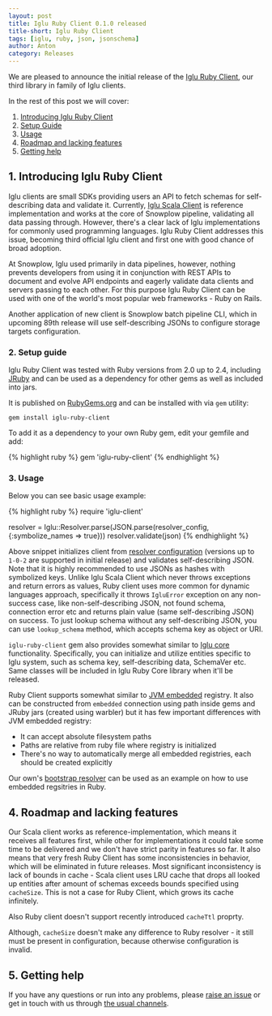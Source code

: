 ```yaml
---
layout: post
title: Iglu Ruby Client 0.1.0 released
title-short: Iglu Ruby Client
tags: [iglu, ruby, json, jsonschema]
author: Anton
category: Releases
---
```


We are pleased to announce the initial release of the [Iglu Ruby Client][repo], our third library in family of Iglu clients.

In the rest of this post we will cover:

1. [Introducing Iglu Ruby Client](/blog/2017-02-07-iglu-ruby-client-0.1.0-released/#intro)
2. [Setup Guide](/blog/2017-02-07-iglu-ruby-client-0.1.0-released/#setup-guide)
3. [Usage](/blog/2017-02-07-iglu-ruby-client-0.1.0-released/#usage)
4. [Roadmap and lacking features](/blog/2017-02-07-iglu-ruby-client-0.1.0-released/#roadmap)
5. [Getting help](/blog/2017-02-07-iglu-ruby-client-0.1.0-released/#help)

<!--more-->

<h2 id="intro">1. Introducing Iglu Ruby Client</h2>

Iglu clients are small SDKs providing users an API to fetch schemas for self-describing data and validate it.
Currently, [Iglu Scala Client][scala-client-repo] is reference implementation and works at the core of Snowplow pipeline, validating all data passing through.
However, there's a clear lack of Iglu implementations for commonly used programming languages.
Iglu Ruby Client addresses this issue, becoming third official Iglu client and first one with good chance of broad adoption.

At Snowplow, Iglu used primarily in data pipelines, however, nothing prevents developers from using it in conjunction with REST APIs to document and 
evolve API endpoints and eagerly validate data clients and servers passing to each other.
For this purpose Iglu Ruby Client can be used with one of the world's most popular web frameworks - Ruby on Rails.

Another application of new client is Snowplow batch pipeline CLI, which in upcoming 89th release will use self-describing JSONs to configure storage targets configuration.

<h3 id="setup-guide">2. Setup guide</h3>

Iglu Ruby Client was tested with Ruby versions from 2.0 up to 2.4, including [JRuby][jruby] and can be used as a dependency for other gems as well as included into jars.

It is published on [RubyGems.org][rubygems] and can be installed with via `gem` utility:

`gem install iglu-ruby-client`

To add it as a dependency to your own Ruby gem, edit your gemfile and add:

{% highlight ruby %}
gem 'iglu-ruby-client'
{% endhighlight %}

<h3 id="usage">3. Usage</h3>

Below you can see basic usage example:

{% highlight ruby %}
require 'iglu-client'

resolver = Iglu::Resolver.parse(JSON.parse(resolver_config, {:symbolize_names => true}))
resolver.validate(json)
{% endhighlight %}

Above snippet initializes client from [resolver configuration][resolver-config] (versions up to `1-0-2` are supported in initial release) and validates self-describing JSON.
Note that it is highly recommended to use JSONs as hashes with symbolized keys.
Unlike Iglu Scala Client which never throws exceptions and return errors as values, Ruby client uses more common for dynamic languages approach,
specifically it throws `IgluError` exception on any non-success case, like non-self-describing JSON, not found schema, connection error etc and returns plain value (same self-describing JSON) on success.
To just lookup schema without any self-describing JSON, you can use `lookup_schema` method, which accepts schema key as object or URI.

`iglu-ruby-client` gem also provides somewhat similar to [Iglu core][iglu-core] functionality.
Specifically, you can initialize and utilize entities specific to Iglu system, such as schema key, self-describing data, SchemaVer etc.
Same classes will be included in Iglu Ruby Core library when it'll be released.

Ruby Client supports somewhat similar to [JVM embedded][embedded] registry. 
It also can be constructed from `embedded` connection using path inside gems and JRuby jars (created using warbler) but it has few important differences with JVM embedded registry:

* It can accept absolute filesystem paths
* Paths are relative from ruby file where registry is initialized
* There's no way to automatically merge all embedded registries, each should be created explicitly

Our own's [bootstrap resolver][bootstrap-resolver] can be used as an example on how to use embedded regsitries in Ruby.

<h2 id="roadmap">4. Roadmap and lacking features</h2>

Our Scala client works as reference-implementation, which means it receives all features first, while other for implementations it could take some time to be delivered and we don't have strict parity in features so far.
It also means that very fresh Ruby Client has some inconsistencies in behavior, which will be eliminated in future releases.
Most significant inconsistency is lack of bounds in cache - Scala client uses LRU cache that drops all looked up entities after amount of schemas exceeds bounds specified using `cacheSize`.
This is not a case for Ruby Client, which grows its cache infinitely.

Also Ruby client doesn't support recently introduced `cacheTtl` proprty.

Although, `cacheSize` doesn't make any difference to Ruby resolver - it still must be present in configuration, because otherwise configuration is invalid.

<h2 id="help">5. Getting help</h2>

If you have any questions or run into any problems, please [raise an issue][issues] or get in touch with us through [the usual channels][talk-to-us].

[scala-client-repo]: https://github.com/snowplow/iglu-scala-client
[resolver-config]: https://github.com/snowplow/iglu/wiki/Iglu-client-configuration
[iglu-core]: https://github.com/snowplow/iglu/wiki/Iglu-core
[embedded]: https://github.com/snowplow/iglu/wiki/JVM-embedded-repo
[bootstrap-resolver]: https://github.com/snowplow/iglu-ruby-client/blob/release/0.1.0/lib/iglu-client/bootstrap.rb

[rubygems]: https://rubygems.org/
[jruby]: http://jruby.org/
[warbler]: https://github.com/jruby/warbler

[repo]: https://github.com/snowplow/iglu-ruby-client
[issues]: https://github.com/snowplow/snowplow/iglu-ruby-client/issues
[talk-to-us]: https://github.com/snowplow/snowplow/wiki/Talk-to-us
